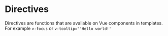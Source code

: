 # Directives

Directives are functions that are available on Vue components in templates. For example `v-focus` or `v-tooltip="'Hello world!'`
